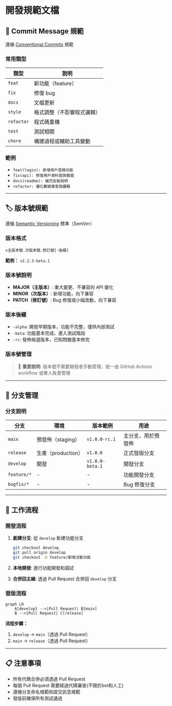 # 開發規範文檔

## 📝 Commit Message 規範

遵循 [Conventional Commits](https://www.conventionalcommits.org/) 規範

### 常用類型

| 類型 | 說明 |
|------|------|
| `feat` | 新功能（feature） |
| `fix` | 修復 bug |
| `docs` | 文檔更新 |
| `style` | 格式調整（不影響程式邏輯） |
| `refactor` | 程式碼重構 |
| `test` | 測試相關 |
| `chore` | 構建過程或輔助工具變動 |

### 範例

- `feat(login): 新增用戶登錄功能`
- `fix(api): 修復用戶資料查詢報錯`
- `docs(readme): 補充安裝說明`
- `refactor: 優化數據庫查詢邏輯`

---

## 🏷️ 版本號規範

遵循 [Semantic Versioning](https://semver.org) 標準（SemVer）

### 版本格式

```
v主版本號.次版本號.修訂號[-後綴]
```

**範例：** `v1.2.3-beta.1`

### 版本號說明

- **MAJOR（主版本）**: 重大變更、不兼容的 API 變化
- **MINOR（次版本）**: 新增功能，向下兼容
- **PATCH（修訂號）**: Bug 修復或小幅改動，向下兼容

### 版本後綴

- `-alpha`: 開發早期版本，功能不完整，僅供內部測試
- `-beta`: 功能基本完成，進入測試階段
- `-rc`: 發佈候選版本，已知問題基本修完

### 版本號管理

> 📌 **重要說明**: 版本號不需要開發者手動管理，統一由 GitHub Actions workflow 或專人負責管理

---

## 🌲 分支管理

### 分支說明

| 分支 | 環境 | 版本範例 | 用途 |
|------|------|----------|------|
| `main` | 預發佈（staging） | `v1.0.0-rc.1` | 主分支，用於預發佈 |
| `release` | 生產（production） | `v1.0.0` | 正式發版分支 |
| `develop` | 開發 | `v1.0.0-beta.1` | 開發分支 |
| `feature/*` | - | - | 功能開發分支 |
| `bugfix/*` | - | - | Bug 修復分支 |

---

## 🔄 工作流程

### 開發流程

1. **創建分支**: 從 `develop` 新建功能分支
   ```bash
   git checkout develop
   git pull origin develop
   git checkout -b feature/新增活動功能
   ```

2. **本地開發**: 進行功能開發和調試

3. **合併回主線**: 透過 Pull Request 合併回 `develop` 分支

### 發版流程

```mermaid
graph LR
    A[develop] -->|Pull Request| B[main]
    B -->|Pull Request| C[release]
```

**流程步驟：**
1. `develop` → `main`（透過 Pull Request）
2. `main` → `release`（透過 Pull Request）

---

## 📋 注意事項

- 所有代碼合併必須透過 Pull Request
- 每個 Pull Request 需要經過代碼審查(不限於bot和人工)
- 遵循分支命名規範和提交訊息規範
- 發版前確保所有測試通過
